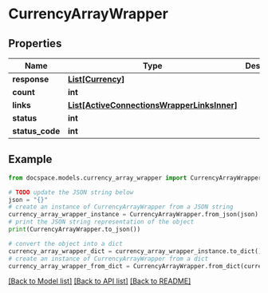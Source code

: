 # CurrencyArrayWrapper


## Properties

Name | Type | Description | Notes
------------ | ------------- | ------------- | -------------
**response** | [**List[Currency]**](Currency.md) |  | [optional] 
**count** | **int** |  | [optional] 
**links** | [**List[ActiveConnectionsWrapperLinksInner]**](ActiveConnectionsWrapperLinksInner.md) |  | [optional] 
**status** | **int** |  | [optional] 
**status_code** | **int** |  | [optional] 

## Example

```python
from docspace.models.currency_array_wrapper import CurrencyArrayWrapper

# TODO update the JSON string below
json = "{}"
# create an instance of CurrencyArrayWrapper from a JSON string
currency_array_wrapper_instance = CurrencyArrayWrapper.from_json(json)
# print the JSON string representation of the object
print(CurrencyArrayWrapper.to_json())

# convert the object into a dict
currency_array_wrapper_dict = currency_array_wrapper_instance.to_dict()
# create an instance of CurrencyArrayWrapper from a dict
currency_array_wrapper_from_dict = CurrencyArrayWrapper.from_dict(currency_array_wrapper_dict)
```
[[Back to Model list]](../README.md#documentation-for-models) [[Back to API list]](../README.md#documentation-for-api-endpoints) [[Back to README]](../README.md)


